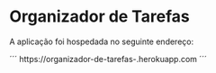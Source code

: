 # Organizador de Tarefas

A aplicação foi hospedada no seguinte endereço:

´´´
https://organizador-de-tarefas-.herokuapp.com
´´´
